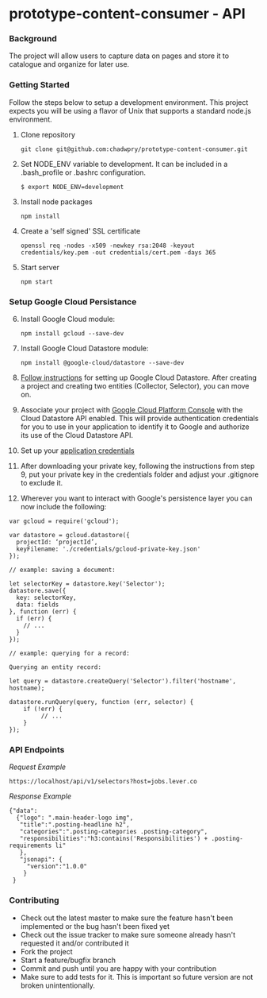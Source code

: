 # prototype-content-consumer - API


### Background

The project will allow users to capture data on pages and store it to catalogue and organize for later use.

### Getting Started

Follow the steps below to setup a development environment. This project
expects you will be using a flavor of Unix that supports a standard node.js
environment.

1. Clone repository

    `git clone git@github.com:chadwpry/prototype-content-consumer.git`

2. Set NODE_ENV variable to development. It can be included in a .bash_profile or .bashrc configuration.

    `$ export NODE_ENV=development`

3. Install node packages

    `npm install`

4. Create a 'self signed' SSL certificate

    `openssl req -nodes -x509 -newkey rsa:2048 -keyout credentials/key.pem -out credentials/cert.pem -days 365`

5. Start server

    `npm start`


### Setup Google Cloud Persistance

6. Install Google Cloud module:

    `npm install gcloud --save-dev`

7. Install Google Cloud Datastore module:

    `npm install @google-cloud/datastore --save-dev`

7. [Follow instructions](https://cloud.google.com/datastore/docs/) for setting up Google Cloud Datastore. After creating a project and creating two entities (Collector, Selector), you can move on.

8. Associate your project with [Google Cloud Platform Console](https://console.cloud.google.com/) with the Cloud Datastore API enabled. This will provide authentication credentials for you to use in your application to identify it to Google and authorize its use of the Cloud Datastore API.

9. Set up your [application credentials](https://developers.google.com/identity/protocols/application-default-credentials)

10. After downloading your private key, following the instructions from step 9, put your private key in the credentials folder and adjust your .gitignore to exclude it.

11. Wherever you want to interact with Google's persistence layer you can now include the following:
```<javascript>
var gcloud = require('gcloud');

var datastore = gcloud.datastore({
  projectId: ‘projectId’,
  keyFilename: './credentials/gcloud-private-key.json'
});

// example: saving a document:

let selectorKey = datastore.key('Selector');
datastore.save({
  key: selectorKey,
  data: fields
}, function (err) {
  if (err) {
    // ...
  }
});

// example: querying for a record:

Querying an entity record:

let query = datastore.createQuery('Selector').filter('hostname', hostname);

datastore.runQuery(query, function (err, selector) {
    if (!err) {
	     // ...
    }
});

```


### API Endpoints

*Request Example*

    https://localhost/api/v1/selectors?host=jobs.lever.co

*Response Example*

    {"data":
      {"logo": ".main-header-logo img",
       "title":".posting-headline h2",
       "categories":".posting-categories .posting-category",
       "responsibilities":"h3:contains('Responsibilities') + .posting-requirements li"
       },
       "jsonapi": {
         "version":"1.0.0"
        }
     }

### Contributing

* Check out the latest master to make sure the feature hasn't been implemented or the bug hasn't been fixed yet
* Check out the issue tracker to make sure someone already hasn't requested it and/or contributed it
* Fork the project
* Start a feature/bugfix branch
* Commit and push until you are happy with your contribution
* Make sure to add tests for it. This is important so future version are not broken unintentionally.
